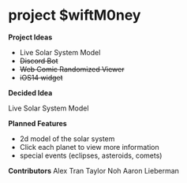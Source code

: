 # project $wiftM0ney

**Project Ideas**
- Live Solar System Model 
- ~~Discord Bot~~
- ~~Web Comic Randomized Viewer~~
- ~~iOS14 widget~~

**Decided Idea**

Live Solar System Model

**Planned Features**
- 2d model of the solar system
- Click each planet to view more information
- special events (eclipses, asteroids, comets)

**Contributors**
Alex Tran
Taylor Noh
Aaron Lieberman
